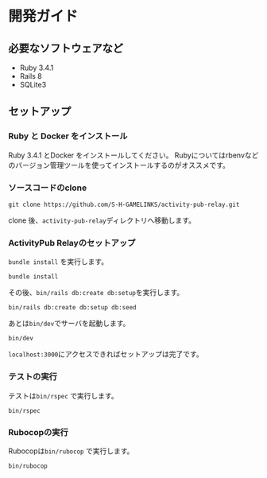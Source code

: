 # 開発ガイド
## 必要なソフトウェアなど

- Ruby 3.4.1
- Rails 8
- SQLite3

## セットアップ
### Ruby と Docker をインストール

Ruby 3.4.1 とDocker をインストールしてください。
Rubyについてはrbenvなどのバージョン管理ツールを使ってインストールするのがオススメです。

### ソースコードのclone

```console
git clone https://github.com/S-H-GAMELINKS/activity-pub-relay.git
```

clone 後、`activity-pub-relay`ディレクトリへ移動します。


### ActivityPub Relayのセットアップ

`bundle install` を実行します。

```console
bundle install
```

その後、`bin/rails db:create db:setup`を実行します。

```console
bin/rails db:create db:setup db:seed
```

あとは`bin/dev`でサーバを起動します。

```console
bin/dev
```

`localhost:3000`にアクセスできればセットアップは完了です。

### テストの実行

テストは`bin/rspec` で実行します。

```console
bin/rspec
```

### Rubocopの実行

Rubocopは`bin/rubocop` で実行します。

```console
bin/rubocop
```



